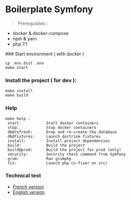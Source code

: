 # Boilerplate Symfony

> Prerequisites :
- docker & docker-compose
- npm & yarn
- php 7.1 

### Start environment ( with docker )
```
cp .env.dist .env
make start
```

### Install the project ( for dev ):
```
make install
make build
```

### Help
```
make help :
 start:           Start docker containers
 stop:            Stop docker containers
 db@refresh:      Drop and re-create the database
 db@fixtures:     Launch doctrine fixtures
 install:         Install project dependencies
 build:           Build the project
 build@prod:      Build the project for prod (only)
 security:        Security check command from Symfony
 grum:            Run grumphp
 fix:             Launch php-cs-fixer on src/
```

### Technical test
- [French version](docs/technical_test_back_fr.md)
- [English version](docs/technical_test_back_en.md)